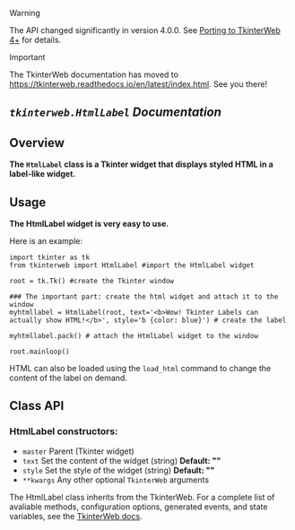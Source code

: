 > [!WARNING]
> The API changed significantly in version 4.0.0. See [Porting to TkinterWeb 4+](UPGRADING.md) for details.

> [!IMPORTANT]
> The TkinterWeb documentation has moved to https://tkinterweb.readthedocs.io/en/latest/index.html. See you there!

## *`tkinterweb.HtmlLabel` Documentation*

## Overview
**The `HtmlLabel` class is a Tkinter widget that displays styled HTML in a label-like widget.**

## Usage
**The HtmlLabel widget is very easy to use.**

Here is an example:

```
import tkinter as tk
from tkinterweb import HtmlLabel #import the HtmlLabel widget

root = tk.Tk() #create the Tkinter window

### The important part: create the html widget and attach it to the window
myhtmllabel = HtmlLabel(root, text='<b>Wow! Tkinter Labels can actually show HTML!</b>', style='b {color: blue}') # create the label

myhtmllabel.pack() # attach the HtmlLabel widget to the window

root.mainloop()
```
HTML can also be loaded using the `load_html` command to change the content of the label on demand.


## Class API 

### HtmlLabel constructors:
* `master` Parent (Tkinter widget)
* `text` Set the content of the widget (string) **Default: ""**
* `style` Set the style of the widget (string) **Default: ""**
* `**kwargs` Any other optional `TkinterWeb` arguments

The HtmlLabel class inherits from the TkinterWeb. For a complete list of avaliable methods, configuration options, generated events, and state variables, see the [TkinterWeb docs](TKINTERWEB.md).
